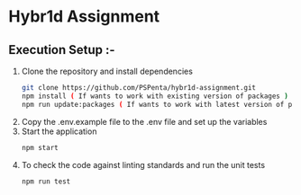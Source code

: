 # Hybr1d Assignment

## Execution Setup :-
1. Clone the repository and install dependencies
	 ```bash
	 git clone https://github.com/PSPenta/hybr1d-assignment.git
	 npm install ( If wants to work with existing version of packages )
	 npm run update:packages ( If wants to work with latest version of packages )
	```
2. Copy the .env.example file to the .env file and set up the variables
3. Start the application
	```bash
	npm start
	```
4. To check the code against linting standards and run the unit tests
	```bash
	npm run test
	```
